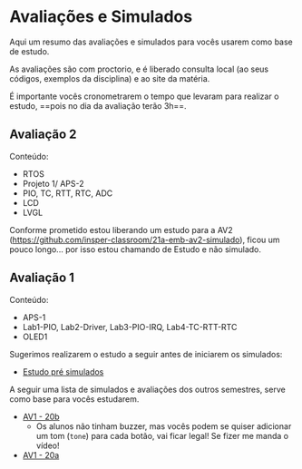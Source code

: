 # Avaliações e Simulados

Aqui um resumo das avaliações e simulados para vocês usarem
como base de estudo.

As avaliações são com proctorio, e é liberado consulta 
local (ao seus códigos, exemplos da disciplina) e ao 
site da matéria.

É importante vocês cronometrarem o tempo que levaram para 
realizar o estudo, ==pois no dia da avaliação terão 3h==.

## Avaliação 2

Conteúdo: 

- RTOS
- Projeto 1/ APS-2
- PIO, TC, RTT, RTC, ADC
- LCD
- LVGL

Conforme prometido estou liberando um estudo para a AV2 (https://github.com/insper-classroom/21a-emb-av2-simulado), ficou um pouco longo... por isso estou chamando de Estudo e não simulado.

## Avaliação 1 

Conteúdo: 

- APS-1
- Lab1-PIO, Lab2-Driver, Lab3-PIO-IRQ, Lab4-TC-RTT-RTC
- OLED1

Sugerimos realizarem o estudo a seguir antes de iniciarem os simulados:

- [Estudo pré simulados](https://github.com/Insper/AV1-Embarcados-Simulado)

A seguir uma lista de simulados e avaliações dos outros semestres,
serve como base para vocês estudarem. 

- [AV1 - 20b](/ComputacaoEmbarcada/20b/AV1)
    - Os alunos não tinham buzzer, mas vocês podem se quiser adicionar um tom (`tone`) para cada botão, vai ficar legal! Se fizer me manda o vídeo!
- [AV1 - 20a](https://github.com/Insper/2020a-AV1-Embarcados)
